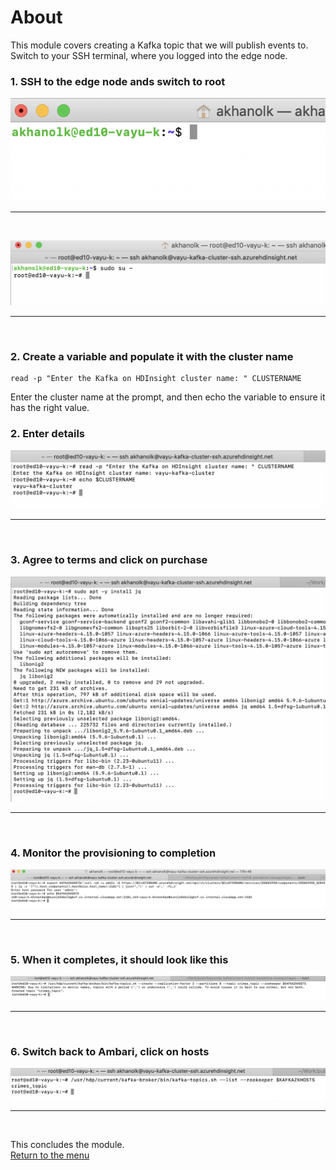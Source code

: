 # About

This module covers creating a Kafka topic that we will publish events to.  
Switch to your SSH terminal, where you logged into the edge node.


### 1. SSH to the edge node ands switch to root

![CreateHDI01](images/02-hdi-41.png)
<br>
<hr>
<br>

![CreateHDI01](images/02-hdi-42.png)
<br>
<hr>
<br>

### 2. Create a variable and populate it with the cluster name
```
read -p "Enter the Kafka on HDInsight cluster name: " CLUSTERNAME
```
Enter the cluster name at the prompt, and then echo the variable to ensure it has the right value.




### 2. Enter details
![CreateHDI02](images/02-hdi-43.png)
<br>
<hr>
<br>

### 3. Agree to terms and click on purchase
![CreateHDI03](images/02-hdi-44.png)
<br>
<hr>
<br>

### 4. Monitor the provisioning to completion
![CreateHDI04](images/02-hdi-45.png)
<br>
<hr>
<br>

### 5. When it completes, it should look like this
![CreateHDI05](images/02-hdi-46.png)
<br>
<hr>
<br>

### 6. Switch back to Ambari, click on hosts
![CreateHDI05](images/02-hdi-47.png)
<br>
<hr>
<br>



This concludes the module.<br>
[Return to the menu](https://github.com/anagha-microsoft/adx-kafkaConnect-hol/tree/master/hdi-standalone-nonesp#lets-get-started)
